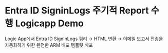 # Entra ID SigninLogs 주기적 Report 수행 Logicapp Demo
Logic App에서 Entra ID SignInLogs 쿼리 → HTML 변환 → 이메일 보고서 전송을 자동화하기 위한 완전한 ARM 배포 템플릿 배포

